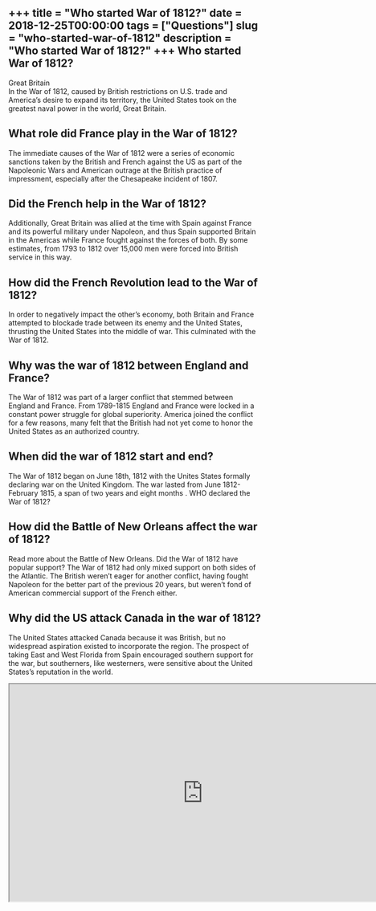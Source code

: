+++
title = "Who started War of 1812?"
date = 2018-12-25T00:00:00
tags = ["Questions"]
slug = "who-started-war-of-1812"
description = "Who started War of 1812?"
+++
Who started War of 1812?
------------------------

Great Britain  
In the War of 1812, caused by British restrictions on U.S. trade and America’s desire to expand its territory, the United States took on the greatest naval power in the world, Great Britain.

What role did France play in the War of 1812?
---------------------------------------------

The immediate causes of the War of 1812 were a series of economic sanctions taken by the British and French against the US as part of the Napoleonic Wars and American outrage at the British practice of impressment, especially after the Chesapeake incident of 1807.

Did the French help in the War of 1812?
---------------------------------------

Additionally, Great Britain was allied at the time with Spain against France and its powerful military under Napoleon, and thus Spain supported Britain in the Americas while France fought against the forces of both. By some estimates, from 1793 to 1812 over 15,000 men were forced into British service in this way.

How did the French Revolution lead to the War of 1812?
------------------------------------------------------

In order to negatively impact the other’s economy, both Britain and France attempted to blockade trade between its enemy and the United States, thrusting the United States into the middle of war. This culminated with the War of 1812.

Why was the war of 1812 between England and France?
---------------------------------------------------

The War of 1812 was part of a larger conflict that stemmed between England and France. From 1789-1815 England and France were locked in a constant power struggle for global superiority. America joined the conflict for a few reasons, many felt that the British had not yet come to honor the United States as an authorized country.

When did the war of 1812 start and end?
---------------------------------------

The War of 1812 began on June 18th, 1812 with the Unites States formally declaring war on the United Kingdom. The war lasted from June 1812-February 1815, a span of two years and eight months . WHO declared the War of 1812?

How did the Battle of New Orleans affect the war of 1812?
---------------------------------------------------------

Read more about the Battle of New Orleans. Did the War of 1812 have popular support? The War of 1812 had only mixed support on both sides of the Atlantic. The British weren’t eager for another conflict, having fought Napoleon for the better part of the previous 20 years, but weren’t fond of American commercial support of the French either.

Why did the US attack Canada in the war of 1812?
------------------------------------------------

The United States attacked Canada because it was British, but no widespread aspiration existed to incorporate the region. The prospect of taking East and West Florida from Spain encouraged southern support for the war, but southerners, like westerners, were sensitive about the United States’s reputation in the world.

<iframe allow="accelerometer; autoplay; clipboard-write; encrypted-media; gyroscope; picture-in-picture" allowfullscreen="" class="__youtube_prefs__  epyt-is-override  no-lazyload" data-no-lazy="1" data-origheight="433" data-origwidth="770" data-skipgform_ajax_framebjll="" height="433" id="_ytid_48846" loading="lazy" src="https://www.youtube.com/embed/TyY0sDvoi9c?enablejsapi=1&autoplay=0&cc_load_policy=0&cc_lang_pref=&iv_load_policy=1&loop=0&modestbranding=0&rel=1&fs=1&playsinline=0&autohide=2&theme=dark&color=red&controls=1&" title="YouTube player" width="770"></iframe>